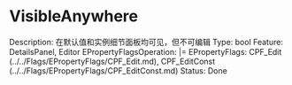 # VisibleAnywhere

Description: 在默认值和实例细节面板均可见，但不可编辑
Type: bool
Feature: DetailsPanel, Editor
EPropertyFlagsOperation: |=
EPropertyFlags: CPF_Edit (../../Flags/EPropertyFlags/CPF_Edit.md), CPF_EditConst (../../Flags/EPropertyFlags/CPF_EditConst.md)
Status: Done